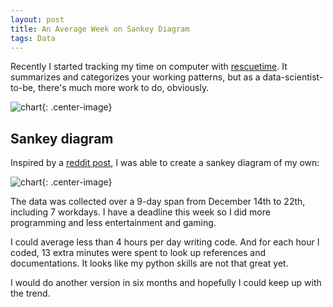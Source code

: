 ```yaml
---
layout: post
title: An Average Week on Sankey Diagram
tags: Data
---
```


Recently I started tracking my time on computer with [rescuetime](https://www.rescuetime.com/). It summarizes and categorizes your working patterns, but as a data-scientist-to-be, there's much more work to do, obviously.

![chart](https://jiaxi-github-pages-photohost.oss-cn-beijing.aliyuncs.com/pyreneesalpaca/images/2017-12-22-bar.png){: .center-image}


## Sankey diagram

Inspired by a [reddit post](https://www.reddit.com/r/dataisbeautiful/comments/7jaq1j/8356_hours_on_the_computer_over_the_last_4_years/?st=jbhpsbvx&sh=666d2aa8), I was able to create a sankey diagram of my own:

![chart](https://jiaxi-github-pages-photohost.oss-cn-beijing.aliyuncs.com/pyreneesalpaca/images/2017-12-22-sankey.png){: .center-image}

The data was collected over a 9-day span from December 14th to 22th, including 7 workdays. I have a deadline this week so I did more programming and less entertainment and gaming.

I could average less than 4 hours per day writing code. And for each hour I coded, 13 extra minutes were spent to look up references and documentations. It looks like my python skills are not that great yet.

I would do another version in six months and hopefully I could keep up with the trend.